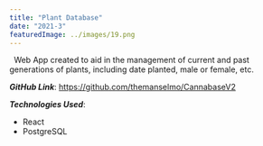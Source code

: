 ```yaml
---
title: "Plant Database"
date: "2021-3"
featuredImage: ../images/19.png
---
```


&nbsp;&nbsp;Web App created to aid in the management of current and past generations of plants, including 
date planted, male or female, etc.

**_GitHub Link_**: https://github.com/themanselmo/CannabaseV2

**_Technologies Used_**:
* React
* PostgreSQL

